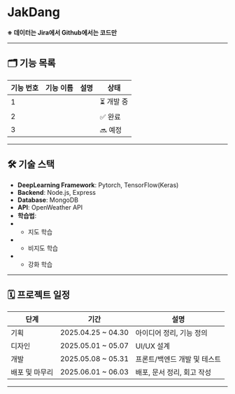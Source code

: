 # JakDang

**※ 데이터는 Jira에서 Github에서는 코드만**

---

## 🗂️ 기능 목록

| 기능 번호 | 기능 이름        | 설명                                      | 상태     |
|-----------|------------------|-------------------------------------------|----------|
| 1         |  |     | ⏳ 개발 중 |
| 2         |  |      | ✅ 완료   |
| 3         |    |      | 🔜 예정   |

---

## 🛠️ 기술 스택

- **DeepLearning Framework**: Pytorch, TensorFlow(Keras)
- **Backend**: Node.js, Express
- **Database**: MongoDB
- **API**: OpenWeather API
- **학습법**:
-  - 지도 학습
-  - 비지도 학습
-  - 강화 학습
---

## 🗓️ 프로젝트 일정

| 단계         | 기간               | 설명                           |
|--------------|--------------------|--------------------------------|
| 기획         | 2025.04.25 ~ 04.30 | 아이디어 정리, 기능 정의       |
| 디자인       | 2025.05.01 ~ 05.07 | UI/UX 설계                     |
| 개발         | 2025.05.08 ~ 05.31 | 프론트/백엔드 개발 및 테스트   |
| 배포 및 마무리 | 2025.06.01 ~ 06.03 | 배포, 문서 정리, 회고 작성     |

---
